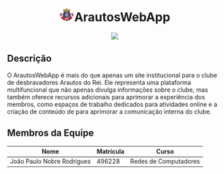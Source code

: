 <div>
    <h1 align="center"><img src="imgs/Logo-AR.png" alt="logo" width="" height="33">ArautosWebApp</h1>
    <p align="center">
        <img
            src="http://img.shields.io/static/v1?label=STATUS&message=EM%20DESENVOLVIMENTO&color=GREEN&style=for-the-badge" />
    </p>
    <p>
<h2>Descrição</h2>
O ArautosWebApp é mais do que apenas um site institucional para o clube de desbravadores Arautos do Rei. Ele representa uma plataforma multifuncional que não apenas divulga informações sobre o clube, mas também oferece recursos adicionais para aprimorar a experiência dos membros, como espaços de trabalho dedicados para atividades online e a criação de conteúdo de para aprimorar a comunicação interna do clube.
    </p>
</div>
<h2>Membros da Equipe</h2>
<div style="display: inline_block;" align="center">
   
   | Nome | Matrícula | Curso |
   |--- |--- |--- |
   | João Paulo Nobre Rodrigues | 496228 | Redes de Computadores | 
</div>
